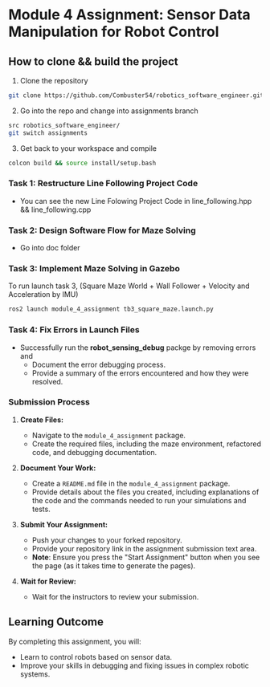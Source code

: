 # Module 4 Assignment: Sensor Data Manipulation for Robot Control


## How to clone && build the project


1. Clone the repository

```sh
git clone https://github.com/Combuster54/robotics_software_engineer.git
```

2. Go into the repo and change into assignments branch

```sh
src robotics_software_engineer/
git switch assignments
```

3. Get back to your workspace and compile 

```sh
colcon build && source install/setup.bash
```

### Task 1: Restructure Line Following Project Code

- You can see the new Line Folowing Project Code in line_following.hpp && line_following.cpp 

### Task 2: Design Software Flow for Maze Solving

- Go into doc folder

### Task 3: Implement Maze Solving in Gazebo

To run launch task 3, (Square Maze World + Wall Follower + Velocity and Acceleration by IMU)

```sh
ros2 launch module_4_assignment tb3_square_maze.launch.py
```

### Task 4: Fix Errors in Launch Files

- Successfully run the **robot_sensing_debug** packge by removing errors and
  - Document the error debugging process.
  - Provide a summary of the errors encountered and how they were resolved.

### Submission Process

1. **Create Files:**
   - Navigate to the `module_4_assignment` package.
   - Create the required files, including the maze environment, refactored code, and debugging documentation.

2. **Document Your Work:**
   - Create a `README.md` file in the `module_4_assignment` package.
   - Provide details about the files you created, including explanations of the code and the commands needed to run your simulations and tests.

3. **Submit Your Assignment:**
   - Push your changes to your forked repository.
   - Provide your repository link in the assignment submission text area.
   - **Note**: Ensure you press the "Start Assignment" button when you see the page (as it takes time to generate the pages).

4. **Wait for Review:**
   - Wait for the instructors to review your submission.

## Learning Outcome

By completing this assignment, you will:
- Learn to control robots based on sensor data.
- Improve your skills in debugging and fixing issues in complex robotic systems.
